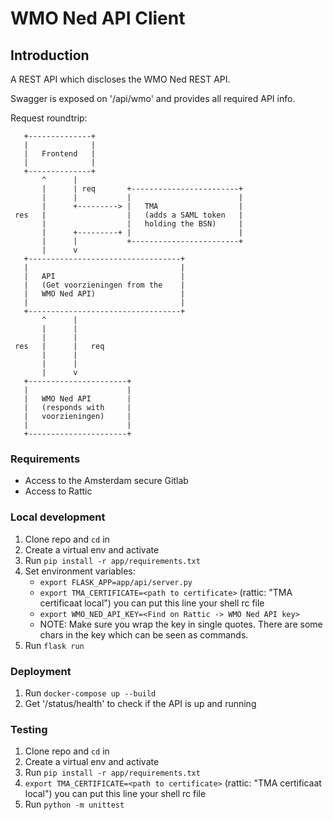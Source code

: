 # WMO Ned API Client

## Introduction

A REST API which discloses the WMO Ned REST API.

Swagger is exposed on '/api/wmo' and provides all required API info.

Request roundtrip:

       +--------------+
       |              |
       |   Frontend   |
       |              |
       +--------------+
           ^      |
           |      | req       +------------------------+
           |      |           |                        |
           |      +---------> |   TMA                  |
     res   |                  |   (adds a SAML token   |
           |                  |   holding the BSN)     |
           |      +---------+ |                        |
           |      |           +------------------------+
           |      v
       +----------------------------------+
       |                                  |
       |   API                            |
       |   (Get voorzieningen from the    |
       |   WMO Ned API)                   |
       |                                  |
       +----------------------------------+
           ^      |
           |      |
           |      |
     res   |      |   req
           |      |
           |      |
           |      v
       +----------------------+
       |                      |
       |   WMO Ned API        |
       |   (responds with     |
       |   voorzieningen)     |
       |                      |
       +----------------------+

### Requirements

- Access to the Amsterdam secure Gitlab
- Access to Rattic

### Local development

1. Clone repo and `cd` in
2. Create a virtual env and activate
3. Run `pip install -r app/requirements.txt`
4. Set environment variables:
   - `export FLASK_APP=app/api/server.py`
   - `export TMA_CERTIFICATE=<path to certificate>` (rattic: "TMA certificaat local") you can put this line your shell rc file
   - `export WMO_NED_API_KEY=<Find on Rattic -> WMO Ned API key>`
   - NOTE: Make sure you wrap the key in single quotes. There are some chars in
     the key which can be seen as commands.
5. Run `flask run`

### Deployment

1. Run `docker-compose up --build`
2. Get '/status/health' to check if the API is up and running

### Testing

1. Clone repo and `cd` in
2. Create a virtual env and activate
3. Run `pip install -r app/requirements.txt`
4. `export TMA_CERTIFICATE=<path to certificate>` (rattic: "TMA certificaat local") you can put this line your shell rc file
5. Run `python -m unittest`
